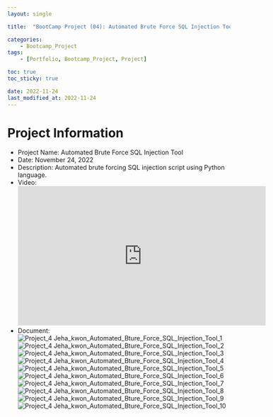 ```yaml
---
layout: single

title:  "BootCamp Project (04): Automated Brute Force SQL Injection Tool"

categories:
    - Bootcamp_Project
tags:
    - [Portfolio, Bootcamp_Project, Project]

toc: true
toc_sticky: true

date: 2022-11-24
last_modified_at: 2022-11-24
---
```


# Project Information
- Project Name: Automated Brute Force SQL Injection Tool
- Date: November 24, 2022
- Description: Automated brute forcing SQL injection script using Python language.
- Video:
  <iframe width="560" height="315" src="https://www.youtube.com/embed/EjeknjSXDS8" title="YouTube video player" frameborder="0" allow="accelerometer; autoplay; clipboard-write; encrypted-media; gyroscope; picture-in-picture" allowfullscreen></iframe>
- Document: 
![Project_4 Jeha_kwon_Automated_Bture_Force_SQL_Injection_Tool_1](https://user-images.githubusercontent.com/102259339/205180589-e0cb6c40-07e8-466a-a296-ece33773493a.png)
![Project_4 Jeha_kwon_Automated_Bture_Force_SQL_Injection_Tool_2](https://user-images.githubusercontent.com/102259339/205180590-69ad9da4-96bd-476d-a40c-aedd9a30f4ca.png)
![Project_4 Jeha_kwon_Automated_Bture_Force_SQL_Injection_Tool_3](https://user-images.githubusercontent.com/102259339/205180591-bfb101f3-4d22-4488-81f7-c3426fe4ac45.png)
![Project_4 Jeha_kwon_Automated_Bture_Force_SQL_Injection_Tool_4](https://user-images.githubusercontent.com/102259339/205180593-fd3126f0-80fa-4ecb-b90c-cc7354c0d1e9.png)
![Project_4 Jeha_kwon_Automated_Bture_Force_SQL_Injection_Tool_5](https://user-images.githubusercontent.com/102259339/205180594-43075af2-1c22-43ed-a13a-49dbe6f889c9.png)
![Project_4 Jeha_kwon_Automated_Bture_Force_SQL_Injection_Tool_6](https://user-images.githubusercontent.com/102259339/205180596-58b475f0-dfbb-4ea3-8813-749f80a983b3.png)
![Project_4 Jeha_kwon_Automated_Bture_Force_SQL_Injection_Tool_7](https://user-images.githubusercontent.com/102259339/205180580-64606773-9b40-4fdc-a163-97e65cb9b13c.png)
![Project_4 Jeha_kwon_Automated_Bture_Force_SQL_Injection_Tool_8](https://user-images.githubusercontent.com/102259339/205180582-3ad26077-929c-4e53-a6bf-f967335a96a6.png)
![Project_4 Jeha_kwon_Automated_Bture_Force_SQL_Injection_Tool_9](https://user-images.githubusercontent.com/102259339/205180584-016626e8-22f1-49b8-b504-d36c2b7c4112.png)
![Project_4 Jeha_kwon_Automated_Bture_Force_SQL_Injection_Tool_10](https://user-images.githubusercontent.com/102259339/205180585-986c8279-6fa6-42b7-9391-0f47d5b4dca5.png)